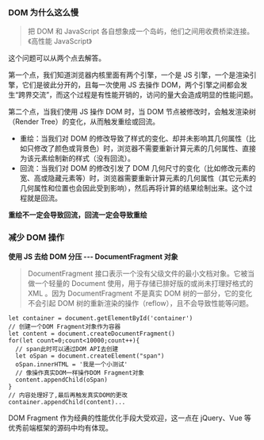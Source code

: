 ### DOM 为什么这么慢

> 把 DOM 和 JavaScript 各自想象成一个岛屿，他们之间用收费桥梁连接。《高性能 JavaScript》

这个问题可以从两个点去解答。

第一个点，我们知道浏览器内核里面有两个引擎，一个是 JS 引擎，一个是渲染引擎，它们是彼此分开的，且每一次使用 JS 去操作 DOM，两个引擎之间都会发生“跨界交流”，而这个过程是有性能开销的，访问的量大会造成明显的性能问题。

第二个点，当我们使用 JS 操作 DOM 时，当 DOM 节点被修改时，会触发渲染树（Render Tree）的变化，从而触发重绘或回流。

- 重绘：当我们对 DOM 的修改导致了样式的变化、却并未影响其几何属性（比如只修改了颜色或背景色）时，浏览器不需要重新计算元素的几何属性、直接为该元素绘制新的样式（没有回流）。
- 回流：当我们对 DOM  的修改引发了 DOM  几何尺寸的变化（比如修改元素的宽、高或隐藏元素等）时，浏览器需要重新计算元素的几何属性（其它元素的几何属性和位置也会因此受到影响），然后再将计算的结果绘制出来。这个过程就是回流。

**重绘不一定会导致回流，回流一定会导致重绘**

### 减少 DOM 操作

**使用 JS 去给 DOM 分压 --- DocumentFragment 对象**

> DocumentFragment 接口表示一个没有父级文件的最小文档对象。它被当做一个轻量的 Document 使用，用于存储已排好版的或尚未打理好格式的 XML 。因为 DocumentFragment 不是真实 DOM 树的一部分，它的变化不会引起 DOM 树的重新渲染的操作（reflow），且不会导致性能等问题。

```JS
let container = document.getElementById('container')
// 创建一个DOM Fragment对象作为容器
let content = document.createDocumentFragment()
for(let count=0;count<10000;count++){
  // span此时可以通过DOM API去创建
  let oSpan = document.createElement("span")
  oSpan.innerHTML = '我是一个小测试'
  // 像操作真实DOM一样操作DOM Fragment对象
  content.appendChild(oSpan)
}
// 内容处理好了,最后再触发真实DOM的更改
container.appendChild(content)...
```

DOM Fragment 作为经典的性能优化手段大受欢迎，这一点在 jQuery、Vue 等优秀前端框架的源码中均有体现。